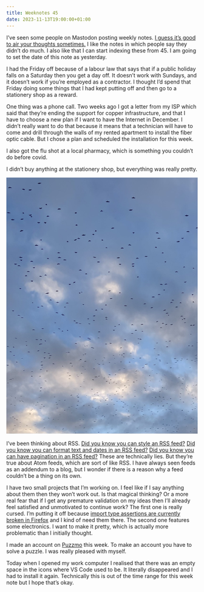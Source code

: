 ```yaml
---
title: Weeknotes 45
date: 2023-11-13T19:00:00+01:00
---
```


I’ve seen some people on Mastodon posting weekly notes. [I guess it’s good to air your thoughts sometimes.](https://www.todepond.com/wikiblogarden/art/never-stop-writing/) I like the notes in which people say they didn’t do much. I also like that I can start indexing these from 45. I am going to set the date of this note as yesterday.

I had the Friday off because of a labour law that says that if a public holiday falls on a Saturday then you get a day off. It doesn’t work with Sundays, and it doesn’t work if you’re employed as a contractor. I thought I’d spend that Friday doing some things that I had kept putting off and then go to a stationery shop as a reward. 

One thing was a phone call. Two weeks ago I got a letter from my ISP which said that they’re ending the support for copper infrastructure, and that I have to choose a new plan if I want to have the Internet in December. I didn’t really want to do that because it means that a technician will have to come and drill through the walls of my rented apartment to install the fiber optic cable. But I chose a plan and scheduled the installation for this week. 

I also got the flu shot at a local pharmacy, which is something you couldn’t do before covid. 

I didn’t buy anything at the stationery shop, but everything was really pretty.

![whole lotta birds](/weeknotes/attachments/birds.jpg)

I’ve been thinking about RSS. [Did you know you can style an RSS feed?](https://andrewstiefel.com/style-atom-xsl/) [Did you know you can format text and dates in an RSS feed?](https://www.oreilly.com/library/view/xslt-2nd-edition/9780596527211/ch04s05.html) [Did you know you can have pagination in an RSS feed?](https://stackoverflow.com/questions/1301392/pagination-in-feeds-like-atom-and-rss) These are technically lies. But they’re true about Atom feeds, which are sort of like RSS. I have always seen feeds as an addendum to a blog, but I wonder if there is a reason why a feed couldn’t be a thing on its own.

I have two small projects that I’m working on. I feel like if I say anything about them then they won’t work out. Is that magical thinking? Or a more real fear that if I get any premature validation on my ideas then I’ll already feel satisfied and unmotivated to continue work? The first one is really cursed. I’m putting it off because [import type assertions are currently broken in Firefox](https://developer.mozilla.org/en-US/docs/Web/JavaScript/Reference/Statements/import#browser_compatibility) and I kind of need them there. The second one features some electronics. I want to make it pretty, which is actually more problematic than I initially thought.

I made an account on [Puzzmo](https://launch.puzzmo.com) this week. To make an account you have to solve a puzzle. I was really pleased with myself.

Today when I opened my work computer I realised that there was an empty space in the icons where VS Code used to be. It literally disappeared and I had to install it again. Technically this is out of the time range for this week note but I hope that’s okay.
